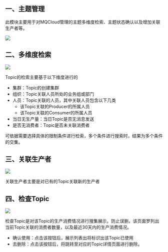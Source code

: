 ## 一、<span id="clusterList">主题管理</span>

此模块主要用于对MQCloud管理的主题多维度检索、主题状态确认以及增加关联生产者等。

<img src="img/topicManager.png" class="img-wiki">

## 二、<span id="addbroker">多维度检索</span>

<img src="img/topicManager-search.png" class="img-wiki">

Topic的检索主要基于以下维度进行的

* 集群：Topic的创建集群
* 组织：Topic关联人员所处的业务组或部门
* 人员：Topic关联的人员，其中关联人员包含以下几类
  * 该Topic关联的Producer的所属人员
  * 该Topic关联的Consumer的所属人员
* 当日无生产量：当日Topic是否无消息发送
* 是否无消费者：Topic是否未关联消费者

可依据需要选择具体的限制条件进行检索，多个条件进行搜索时，结果为多个条件的交集。

## 三、<span id="upgradebroker">关联生产者</span>

<img src="img/topicManager-relation.png" class="img-wiki">

关联生产者主要是对已有的Topic关联新的生产者

## 四、<span id="ext">检查Topic</span>

<img src="img/topicManager-check.png" class="img-wiki">

检查Topic是对该Topic的生产消费情况进行搜集展示，防止误删，该页面罗列出当前Topic关联的消费者数量，以及最近30天内的生产消费情况。

* 确认使用：点击该按钮后，展示列表出将标识出该Topic已使用
* 去删除：点击该按钮后，将跳转至对应的Topic详情页面进行删除。